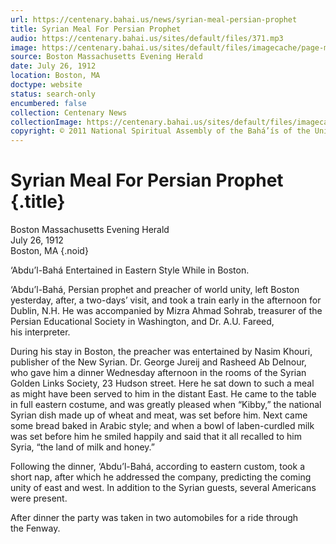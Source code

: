 ```yaml
---
url: https://centenary.bahai.us/news/syrian-meal-persian-prophet
title: Syrian Meal For Persian Prophet
audio: https://centenary.bahai.us/sites/default/files/371.mp3
image: https://centenary.bahai.us/sites/default/files/imagecache/page-main-image/images/press_clippings/07-26-1912%20Boston%20MA%20Eve%20Herald%20Syrian%20Meal%20Persian%20Prophet.png
source: Boston Massachusetts Evening Herald
date: July 26, 1912
location: Boston, MA
doctype: website
status: search-only
encumbered: false
collection: Centenary News
collectionImage: https://centenary.bahai.us/sites/default/files/imagecache/theme-image/main_image/abdulbaha-overview-small_0.jpg
copyright: © 2011 National Spiritual Assembly of the Bahá’ís of the United States
---
```



# Syrian Meal For Persian Prophet {.title}

Boston Massachusetts Evening Herald  
July 26, 1912  
Boston, MA
{.noid}  



‘Abdu’l-Bahá Entertained in Eastern Style While in Boston.

‘Abdu’l-Bahá, Persian prophet and preacher of world unity, left Boston yesterday, after, a two-days’ visit, and took a train early in the afternoon for Dublin, N.H. He was accompanied by Mizra Ahmad Sohrab, treasurer of the Persian Educational Society in Washington, and Dr. A.U. Fareed, his interpreter.

During his stay in Boston, the preacher was entertained by Nasim Khouri, publisher of the New Syrian. Dr. George Jureij and Rasheed Ab Delnour, who gave him a dinner Wednesday afternoon in the rooms of the Syrian Golden Links Society, 23 Hudson street. Here he sat down to such a meal as might have been served to him in the distant East. He came to the table in full eastern costume, and was greatly pleased when “Kibby,” the national Syrian dish made up of wheat and meat, was set before him. Next came some bread baked in Arabic style; and when a bowl of laben-curdled milk was set before him he smiled happily and said that it all recalled to him Syria, “the land of milk and honey.”

Following the dinner, ‘Abdu’l-Bahá, according to eastern custom, took a short nap, after which he addressed the company, predicting the coming unity of east and west. In addition to the Syrian guests, several Americans were present.

After dinner the party was taken in two automobiles for a ride through the Fenway.